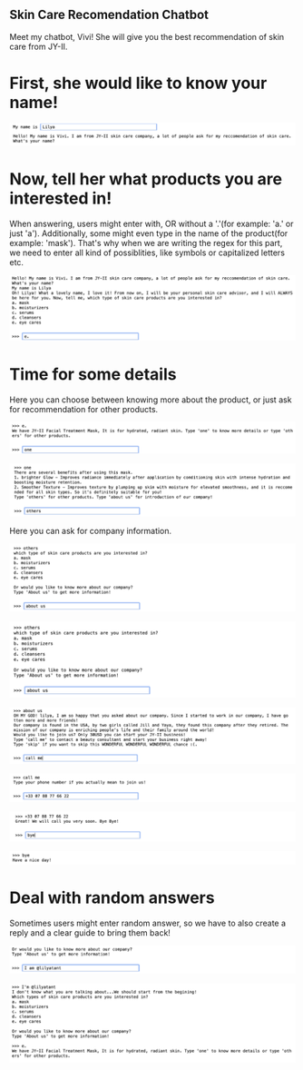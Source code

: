 ## Skin Care Recomendation Chatbot
Meet my chatbot, Vivi! She will give you the best recommendation of skin care from JY-II.


# First, she would like to know your name!
![](images/1.png)

# Now, tell her what products you are interested in!

When answering, users might enter with, OR without a '.'(for example: 'a.' or just 'a'). Additionally, some might even type in the name of the product(for example: 'mask').
That's why when we are writing the regex for this part, we need to enter all kind of possiblities, like symbols or capitalized letters etc.

![](images/2.png)

# Time for some details
Here you can choose between knowing more about the product, or just ask for recommendation for other products.

![](images/3.png)

![](images/4.png)

Here you can ask for company information.

![](images/5.png)

![](images/6.png)

![](images/7.png)

![](images/8.png)

![](images/9.png)

![](images/10.png)

# Deal with random answers

Sometimes users might enter random answer, so we have to also create a reply and a clear guide to bring them back!

![](images/11.png)

![](images/12.png)


